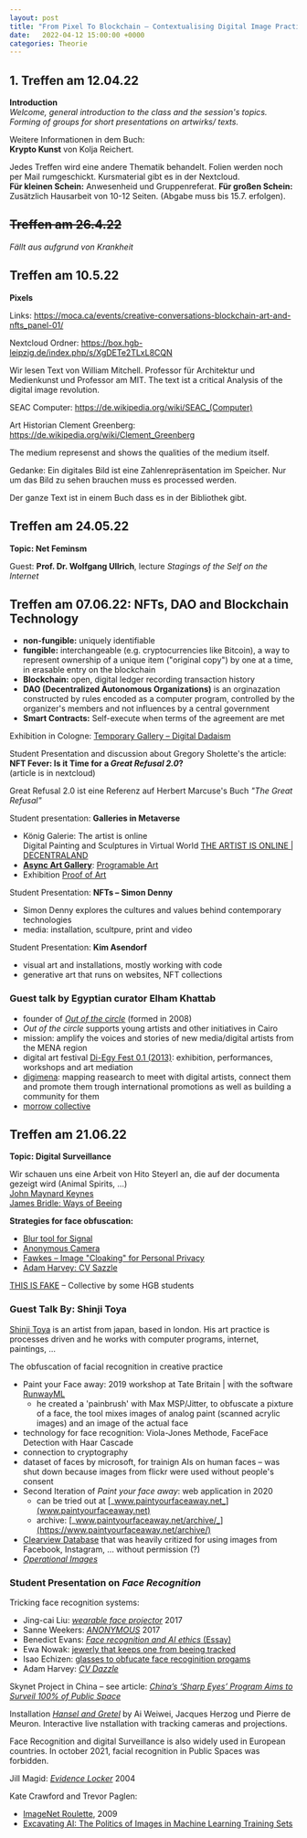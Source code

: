 ```yaml
---
layout: post
title: "From Pixel To Blockchain – Contextualising Digital Image Practices"
date:   2022-04-12 15:00:00 +0000
categories: Theorie
---
```


## 1. Treffen am 12.04.22
**Introduction**<br>
_Welcome, general introduction to the class and the session's topics. Forming of groups for short presentations on artwirks/ texts._

Weitere Informationen in dem Buch:<br> 
**Krypto Kunst** von Kolja Reichert.<br>

Jedes Treffen wird eine andere Thematik behandelt.
Folien werden noch per Mail rumgeschickt. Kursmaterial gibt es in der Nextcloud.<br>
**Für kleinen Schein:** Anwesenheid und Gruppenreferat.
**Für großen Schein:** Zusätzlich Hausarbeit von 10-12 Seiten. (Abgabe muss bis 15.7. erfolgen).



## ~~Treffen am 26.4.22~~
_Fällt aus aufgrund von Krankheit_

## Treffen am 10.5.22

**Pixels**

Links:
https://moca.ca/events/creative-conversations-blockchain-art-and-nfts_panel-01/

Nextcloud Ordner: https://box.hgb-leipzig.de/index.php/s/XgDETe2TLxL8CQN

Wir lesen Text von William Mitchell. Professor für Architektur und Medienkunst und Professor am MIT.
The text ist a critical Analysis of the digital image revolution.

SEAC Computer: https://de.wikipedia.org/wiki/SEAC_(Computer)

Art Historian Clement Greenberg: https://de.wikipedia.org/wiki/Clement_Greenberg

The medium represenst and shows the qualities of the medium itself.

Gedanke:
Ein digitales Bild ist eine Zahlenrepräsentation im Speicher. Nur um das Bild zu sehen brauchen muss es processed werden.

Der ganze Text ist in einem Buch dass es in der Bibliothek gibt.

## Treffen am 24.05.22
**Topic: Net Feminsm**

Guest: **Prof. Dr. Wolfgang Ullrich**, lecture _Stagings of the Self on the Internet_

## Treffen am 07.06.22: NFTs, DAO and Blockchain Technology
- **non-fungible:** uniquely identifiable<br>
- **fungible:** interchangeable (e.g. cryptocurrencies like Bitcoin), a way to represent ownership of a unique item ("original copy") by one at a time, in erasable entry on the blockchain<br>
- **Blockchain:** open, digital ledger recording transaction history<br>
- **DAO (Decentralized Autonomous Organizations)** is an orginazation constructed by rules encoded as a computer program, controlled by the organizer's members and not influences by a central government<br>
- **Smart Contracts:** Self-execute when terms of the agreement are met

Exhibition in Cologne: [Temporary Gallery – Digital Dadaism](https://www.temporarygallery.org/)

Student Presentation and discussion about Gregory Sholette's the article:<br>
**NFT Fever: Is it Time for a _Great Refusal 2.0_?**<br>
(article is in nextcloud)

Great Refusal 2.0 ist eine Referenz auf Herbert Marcuse's Buch _"The Great Refusal"_

Student presentation: **Galleries in Metaverse**<br>
- König Galerie: The artist is online<br>
    Digital Painting and Sculptures in Virtual World
    [THE ARTIST IS ONLINE | DECENTRALAND](https://koenig.art/collections/nfts)
- [**Async Art Gallery**](https://async.art/):
[Programable Art](https://www.one37pm.com/nft/async-art-programmable-media)
- Exhibition [Proof of Art](https://www.e-flux.com/announcements/411903/proof-of-art/)

Student Presentation: **NFTs – Simon Denny**
- Simon Denny explores the cultures and values behind contemporary technologies
- media: installation, scultpure, print and video

Student Presentation: **Kim Asendorf**
- visual art and installations, mostly working with code
- generative art that runs on websites, NFT collections

### Guest talk by Egyptian curator **Elham Khattab**
- founder of [_Out of the circle_](https://www.outofthecircle.org/) (formed in 2008)
- _Out of the circle_ supports young artists and other initiatives in Cairo
- mission: amplify the voices and stories of new media/digital artists from the MENA region 
- digital art festival [Di-Egy Fest 0.1 (2013)](https://www.outofthecircle.org/di-egy-fest): exhibition, performances, workshops and art mediation
- [digimena](https://www.outofthecircle.org/digi-mena): mapping reasearch to meet with digital artists, connect them and promote them trough international promotions as well as building a community for them
- [morrow collective](https://www.morrow-collective.com/)


## Treffen am 21.06.22

**Topic: Digital Surveillance**

Wir schauen uns eine Arbeit von Hito Steyerl an, die auf der documenta gezeigt wird (Animal Spirits, …)<br>
[John Maynard Keynes](https://de.wikipedia.org/wiki/John_Maynard_Keynes)<br>
[James Bridle: Ways of Beeing](https://jamesbridle.com/books/ways-of-being)

**Strategies for face obfuscation:**
- [Blur tool for Signal](https://signal.org/blog/blur-tools/)<br>
- [Anonymous Camera](https://www.theverge.com/2020/6/11/21280293/anonymize-blur-faces-photos-videos-camera-app-ios)<br>
- [Fawkes – Image "Cloaking" for Personal Privacy](https://sandlab.cs.uchicago.edu/fawkes/)<br>
- [Adam Harvey: CV Sazzle](https://cvdazzle.com/)


[THIS IS FAKE](https://thisisfake.team/) – Collective by some HGB students

### Guest Talk By: **Shinji Toya**

[Shinji Toya](https://shinjitoya.com/) is an artist from japan, based in london.
His art practice is processes driven and he works with computer programs, internet, paintings, …

The obfuscation of facial recognition in creative practice
- Paint your Face away: 2019 workshop at Tate Britain | with the software [RunwayML](https://runwayml.com/)
    - he created a 'painbrush' with Max MSP/Jitter, to obfuscate a pixture of a face, the tool mixes images of analog paint (scanned acrylic images) and an image of the actual face
- technology for face recognition: Viola-Jones Methode, FaceFace Detection with Haar Cascade
- connection to cryptography
- dataset of faces by microsoft, for trainign AIs on human faces – was shut down because images from flickr were used without people's consent
- Second Iteration of _Paint your face away_: web application in 2020
    - can be tried out at [_www.paintyourfaceaway.net_](www.paintyourfaceaway.net)
    - archive: [_www.paintyourfaceaway.net/archive/_](https://www.paintyourfaceaway.net/archive/)
- [Clearview Database](https://www.clearview.ai/) that was heavily critized for using images from Facebook, Instagram, … without permission (?)
- [_Operational Images_](https://operationalimages.cz/)

### Student Presentation on *Face Recognition*

Tricking face recognition systems:
- Jing-cai Liu: [_wearable face projector_](http://jingcailiu.com/wearable-face-projector/) 2017
- Sanne Weekers: [_ANONYMOUS_](http://sanneweekers.nl/big-brother-is-watching-you/) 2017
- Benedict Evans: [_Face recognition and AI ethics_ (Essay)](https://www.ben-evans.com/benedictevans/2019/9/6/face-recognition)
- Ewa Nowak: [jewerly that keeps one from beeing tracked](https://plainmagazine.com/ewa-nowak-face-recognition-jewelry/)
- Isao Echizen: [glasses to obfucate face recoginition progams](https://slate.com/technology/2013/01/isao-echizen-and-seiichi-gohshi-s-privacy-visor-shields-you-from-facial-recognition-technology-photo.html)
- Adam Harvey: [_CV Dazzle_](https://ahprojects.com/cvdazzle)

Skynet Project in China – see article:
[_China’s ‘Sharp Eyes’ Program Aims to Surveil 100% of Public Space_](https://cset.georgetown.edu/article/chinas-sharp-eyes-program-aims-to-surveil-100-of-public-space/)

Installation [_Hansel and Gretel_](https://www.detail.de/de/de_de/blog-artikel/hansel-gretel-installation-von-jacques-herzog-pierre-de-meuron-und-ai-weiwei-30322/) by Ai Weiwei, Jacques Herzog und Pierre de Meuron. Interactive live nstallation with tracking cameras and projections.

Face Recognition and digital Surveillance is also widely used in European countries. In october 2021, facial recognition in Public Spaces was forbidden.

Jill Magid: [_Evidence Locker_](http://www.jillmagid.com/projects/evidence-locker-2) 2004

Kate Crawford and Trevor Paglen: 
- [ImageNet Roulette](https://www.artlog.net/de/art/imagenet-roulette), 2009
- [Excavating AI: The Politics of Images in Machine Learning Training Sets ](https://excavating.ai/)
